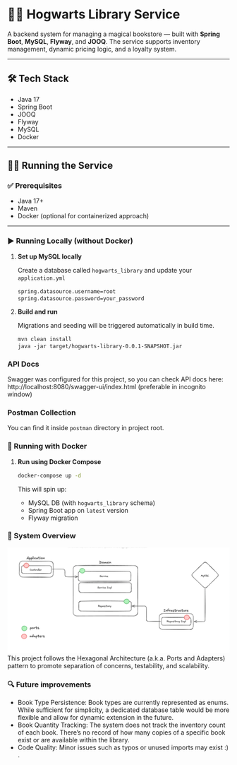 # 🧙‍♂️ Hogwarts Library Service

A backend system for managing a magical bookstore — built with **Spring Boot**, **MySQL**, **Flyway**, and **JOOQ**. The
service supports inventory management, dynamic pricing logic, and a loyalty system.

---

## 🛠 Tech Stack

- Java 17
- Spring Boot
- JOOQ
- Flyway
- MySQL
- Docker

---

## 🧑‍💻 Running the Service

### ✅ Prerequisites

- Java 17+
- Maven
- Docker (optional for containerized approach)

---

### ▶️ Running Locally (without Docker)

1. **Set up MySQL locally**

   Create a database called `hogwarts_library` and update your `application.yml`

   ```properties
   spring.datasource.username=root
   spring.datasource.password=your_password

2. **Build and run**

   Migrations and seeding will be triggered automatically in build time.

   ```properties
   mvn clean install
   java -jar target/hogwarts-library-0.0.1-SNAPSHOT.jar

### API Docs
Swagger was configured for this project, so you can check API docs here: http://localhost:8080/swagger-ui/index.html (preferable in incognito window)

### Postman Collection
You can find it inside `postman` directory in project root.
### 🐳 Running with Docker

1. **Run using Docker Compose**

   ```bash
   docker-compose up -d
   ```

   This will spin up:
    - MySQL DB (with `hogwarts_library` schema)
    - Spring Boot app on `latest` version
    - Flyway migration

### 🧭 System Overview
![img.png](img.png)
This project follows the Hexagonal Architecture (a.k.a. Ports and Adapters) pattern to promote separation of concerns, testability, and scalability.

### 🔍 Future improvements
-	Book Type Persistence:
Book types are currently represented as enums. While sufficient for simplicity, a dedicated database table would be more flexible and allow for dynamic extension in the future.
-	Book Quantity Tracking:
The system does not track the inventory count of each book. There’s no record of how many copies of a specific book exist or are available within the library.
-	Code Quality:
Minor issues such as typos or unused imports may exist :) .